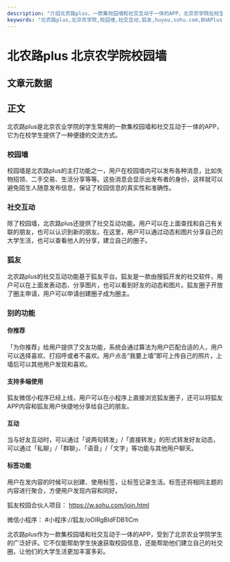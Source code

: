 ```yaml
---
description: "介绍北农路plus，一款集校园墙和社交互动于一体的APP，北京农学院在校生常用的软件之一。"
keywords: "北农路plus,北京农学院,校园墙,社交互动,狐友,huyou,sohu.com,BUAPlus, 北农路plus, 北京农学院"
---
```

# 北农路plus 北京农学院校园墙

## 文章元数据
## 正文
北农路plus是北京农业学院的学生常用的一款集校园墙和社交互动于一体的APP，它为在校学生提供了一种便捷的交流方式。

### 校园墙
校园墙是北农路plus的主打功能之一，用户在校园墙内可以发布各种消息，比如失物招领、二手交易、生活分享等等。这些消息会显示出发布者的身份，这样就可以避免陌生人随意发布信息，保证了校园信息的真实性和准确性。

### 社交互动
除了校园墙，北农路plus还提供了社交互动功能。用户可以在上面查找和自己有关联的朋友，也可以认识到新的朋友。在这里，用户可以通过动态和图片分享自己的大学生活，也可以查看他人的分享，建立自己的圈子。

### 狐友
北农路plus的社交互动功能基于狐友平台。狐友是一款由搜狐开发的社交软件，用户可以在上面发表动态、分享图片，也可以看到好友的动态和图片。狐友圈子开放了圈主申请，用户可以申请创建圈子成为圈主。

### 别的功能
#### 你推荐
「为你推荐」给用户提供了交友功能，系统会通过算法为用户匹配合适的人，用户可以选择喜欢、打招呼或者不喜欢。用户点击“我要上墙”即可上传自己的照片，上墙后可以其他用户发现和喜欢。

#### 支持多端使用
狐友微信小程序已经上线，用户可以在小程序上直接浏览狐友圈子，还可以将狐友APP内容和狐友用户快捷地分享给自己的朋友。

#### 互动
当与好友互动时，可以通过「说两句转发」/「直接转发」的形式转发好友动态，可以通过「私聊」/「群聊」、「语音」/「文字」等功能与其他用户聊天。

#### 标签功能
用户在发内容的时候可以创建、使用标签，让标签记录生活。标签还将相同主题的内容进行聚合，方便用户发现内容和同好。

狐友校园合伙人项目： https://w.sohu.com/join.html

微信小程序： #小程序://狐友/oOlRgBldFDB1ICm 

北农路plus作为一款集校园墙和社交互动于一体的APP，受到了北京农业学院学生的广泛好评。它不仅能帮助学生快速获取校园信息，还能帮助他们建立自己的社交圈，让他们的大学生活更加丰富多彩。
